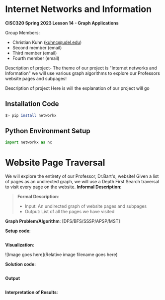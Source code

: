 # Internet Networks and Information

**CISC320 Spring 2023 Lesson 14 - Graph Applications**

Group Members:
* Christian Kuhn  (kuhnc@udel.edu)
* Second member (email)
* Third member (email)
* Fourth member (email)

Description of project- The theme of our project is "Internet networks and Information" we will use various graph algorithms to explore our Professors website pages and subpages!

Description of project
Here is will the explanation of our project will go 
## Installation Code

```sh
$> pip install networkx

```

## Python Environment Setup

```python
import networkx as nx
```

# Website Page Traversal
We will explore the entirety of our Professor, Dr.Bart's, website! Given a list of pages as an undirected graph, we will use a Depth First Search traversal to visit every page on the website.
**Informal Description**: 

> **Formal Description**:
>  * Input: An undirected graph of website pages and subpages 
>  * Output: List of all the pages we have visited 

**Graph Problem/Algorithm**: [DFS/BFS/SSSP/APSP/MST]


**Setup code**:

```python
```

**Visualization**:

![Image goes here](Relative image filename goes here)

**Solution code:**

```python
```

**Output**

```
```

**Interpretation of Results**:

